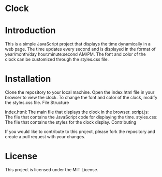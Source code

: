 # Clock
# Introduction

This is a simple JavaScript project that displays the time dynamically in a web page. The time updates every second and is displayed in the format of year/month/day hour:minute:second AM/PM. The font and color of the clock can be customized through the styles.css file.

# Installation

Clone the repository to your local machine.
Open the index.html file in your browser to view the clock.
To change the font and color of the clock, modify the styles.css file.
File Structure

index.html: The main file that displays the clock in the browser.
script.js: The file that contains the JavaScript code for displaying the time.
styles.css: The file that contains the styles for the clock display.
Contributing

If you would like to contribute to this project, please fork the repository and create a pull request with your changes.

# License

This project is licensed under the MIT License.
